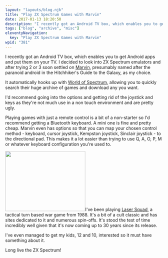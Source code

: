 ```yaml
---
layout: "layouts/blog.njk"
title: "Play ZX Spectrum Games with Marvin"
date: 2017-01-13 18:20:50
description: "I recently got an Android TV box, which enables you to get Android apps and put them on your TV"
tags: ["blog", "archive", "misc"]
eleventyNavigation:
  key: "Play ZX Spectrum Games with Marvin"
wpid: "381"
---
```


I recently got an Android TV box, which enables you to get Android apps and put them on your TV. I decided to look into ZX Spectrum emulators and after trying 2 or 3 soon settled on <a href="https://play.google.com/store/apps/details?id=cz.dejvice.rc.Marvin&amp;hl=en_GB" target="_blank">Marvin</a>, presumably named after the paranoid android in the Hitchhiker's Guide to the Galaxy, as my choice.

It automatically hooks up with <a href="http://www.worldofspectrum.org/" target="_blank">World of Spectrum</a>, allowing you to quickly search their huge archive of games and download any you want.

I'd recommend going into the options and getting rid of the joystick and keys as they're not much use in a non touch environment and are pretty ugly.

Playing games with just a remote control is a bit of a non-starter so I'd recommend getting a Bluetooth keyboard. A mini one is fine and pretty cheap. Marvin even has options so that you can map your chosen control method - keyboard, cursor joystick, Kempston joystick, Sinclair joystick - to the directional pad. This makes it a lot easier than trying to use Q, A, O, P, M or whatever keyboard configuration you're used to.

<a href="/img/2017/01/laser-squad.gif"><img class="size-full wp-image-382 alignright" src="/img/2017/01/laser-squad.gif" alt="" width="256" height="192" /></a>I've been playing <a href="http://www.worldofspectrum.org/infoseekid.cgi?id=0002813" target="_blank">Laser Squad</a>, a tactical turn based war game from 1988. It's a bit of a cult classic and has sites dedicated to it and numerous spin-offs. It's stood the test of time incredibly well given that it's now coming up to 30 years since its release.

I've even managed to get my kids, 12 and 10, interested so it must have something about it.

Long live the ZX Spectrum!
